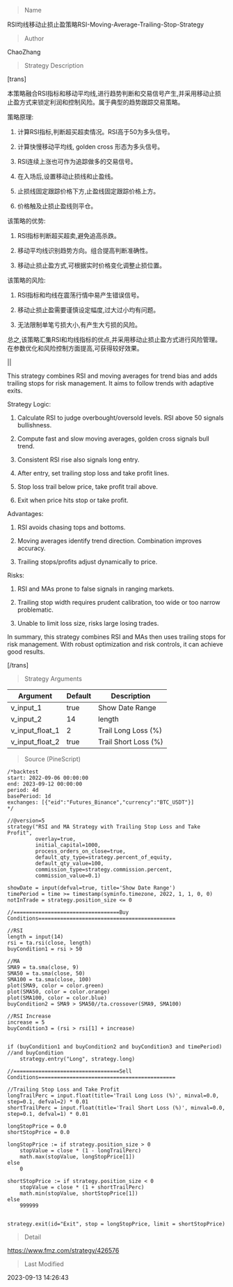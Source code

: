 
> Name

RSI均线移动止损止盈策略RSI-Moving-Average-Trailing-Stop-Strategy

> Author

ChaoZhang

> Strategy Description

[trans]

本策略融合RSI指标和移动平均线,进行趋势判断和交易信号产生,并采用移动止损止盈方式来锁定利润和控制风险。属于典型的趋势跟踪交易策略。

策略原理:

1. 计算RSI指标,判断超买超卖情况。RSI高于50为多头信号。

2. 计算快慢移动平均线, golden cross 形态为多头信号。

3. RSI连续上涨也可作为追踪做多的交易信号。

4. 在入场后,设置移动止损线和止盈线。

5. 止损线固定跟踪价格下方,止盈线固定跟踪价格上方。

6. 价格触及止损止盈线则平仓。

该策略的优势:

1. RSI指标判断超买超卖,避免追高杀跌。

2. 移动平均线识别趋势方向。组合提高判断准确性。

3. 移动止损止盈方式,可根据实时价格变化调整止损位置。

该策略的风险:

1. RSI指标和均线在震荡行情中易产生错误信号。

2. 移动止损止盈需要谨慎设定幅度,过大过小均有问题。

3. 无法限制单笔亏损大小,有产生大亏损的风险。

总之,该策略汇集RSI和均线指标的优点,并采用移动止损止盈方式进行风险管理。在参数优化和风险控制方面提高,可获得较好效果。

||

This strategy combines RSI and moving averages for trend bias and adds trailing stops for risk management. It aims to follow trends with adaptive exits.

Strategy Logic:

1. Calculate RSI to judge overbought/oversold levels. RSI above 50 signals bullishness. 

2. Compute fast and slow moving averages, golden cross signals bull trend.

3. Consistent RSI rise also signals long entry.

4. After entry, set trailing stop loss and take profit lines.

5. Stop loss trail below price, take profit trail above.

6. Exit when price hits stop or take profit.

Advantages:

1. RSI avoids chasing tops and bottoms.

2. Moving averages identify trend direction. Combination improves accuracy.

3. Trailing stops/profits adjust dynamically to price.

Risks:

1. RSI and MAs prone to false signals in ranging markets.

2. Trailing stop width requires prudent calibration, too wide or too narrow problematic.

3. Unable to limit loss size, risks large losing trades. 

In summary, this strategy combines RSI and MAs then uses trailing stops for risk management. With robust optimization and risk controls, it can achieve good results.

[/trans]

> Strategy Arguments



|Argument|Default|Description|
|----|----|----|
|v_input_1|true|Show Date Range|
|v_input_2|14|length|
|v_input_float_1|2|Trail Long Loss (%)|
|v_input_float_2|true|Trail Short Loss (%)|


> Source (PineScript)

``` pinescript
/*backtest
start: 2022-09-06 00:00:00
end: 2023-09-12 00:00:00
period: 4d
basePeriod: 1d
exchanges: [{"eid":"Futures_Binance","currency":"BTC_USDT"}]
*/

//@version=5
strategy("RSI and MA Strategy with Trailing Stop Loss and Take Profit",
         overlay=true,
         initial_capital=1000,
         process_orders_on_close=true,
         default_qty_type=strategy.percent_of_equity,
         default_qty_value=100,
         commission_type=strategy.commission.percent,
         commission_value=0.1)

showDate = input(defval=true, title='Show Date Range')
timePeriod = time >= timestamp(syminfo.timezone, 2022, 1, 1, 0, 0)
notInTrade = strategy.position_size <= 0

//==================================Buy Conditions============================================

//RSI
length = input(14)
rsi = ta.rsi(close, length)
buyCondition1 = rsi > 50

//MA
SMA9 = ta.sma(close, 9)
SMA50 = ta.sma(close, 50)
SMA100 = ta.sma(close, 100)
plot(SMA9, color = color.green)
plot(SMA50, color = color.orange)
plot(SMA100, color = color.blue)
buyCondition2 = SMA9 > SMA50//ta.crossover(SMA9, SMA100)

//RSI Increase
increase = 5
buyCondition3 = (rsi > rsi[1] + increase)


if (buyCondition1 and buyCondition2 and buyCondition3 and timePeriod) //and buyCondition
    strategy.entry("Long", strategy.long)

//==================================Sell Conditions============================================

//Trailing Stop Loss and Take Profit
longTrailPerc = input.float(title='Trail Long Loss (%)', minval=0.0, step=0.1, defval=2) * 0.01
shortTrailPerc = input.float(title='Trail Short Loss (%)', minval=0.0, step=0.1, defval=1) * 0.01

longStopPrice = 0.0
shortStopPrice = 0.0

longStopPrice := if strategy.position_size > 0
    stopValue = close * (1 - longTrailPerc)
    math.max(stopValue, longStopPrice[1])
else
    0

shortStopPrice := if strategy.position_size < 0
    stopValue = close * (1 + shortTrailPerc)
    math.min(stopValue, shortStopPrice[1])
else
    999999


strategy.exit(id="Exit", stop = longStopPrice, limit = shortStopPrice)
```

> Detail

https://www.fmz.com/strategy/426576

> Last Modified

2023-09-13 14:26:43
